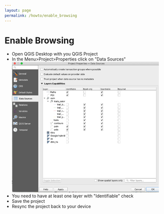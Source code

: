 ```yaml
---
layout: page
permalink: /howto/enable_browsing
---
```

<!--- IMPORTANT: This permlink is referenced from InputApp -->

# Enable Browsing

- Open QGIS Desktop with you QGIS Project 
- In the Menu>Project>Properties click on "Data Sources"
![Map Themes](../images/data_sources.png)
- You need to have at least one layer with "Identifiable" check
- Save the project 
- Resync the project back to your device
